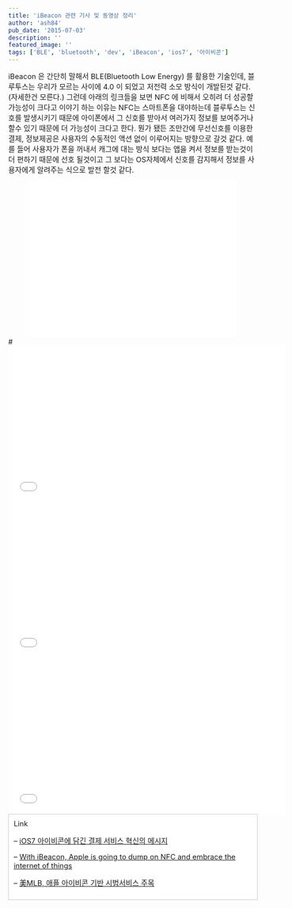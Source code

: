 ```yaml
---
title: 'iBeacon 관련 기사 및 동영상 정리'
author: 'ash84'
pub_date: '2015-07-03'
description: ''
featured_image: ''
tags: ['BLE', 'bluetooth', 'dev', 'iBeacon', 'ios7', '아이비콘']
---
```



<span style="font-size: 11pt;">iBeacon 은 간단히 말해서 BLE(Bluetooth Low Energy) 를 활용한 기술인데, 블루투스는 우리가 모르는 사이에 4.0 이 되었고 저전력 소모 방식이 개발된것 같다.(자세한건 모른다.) 그런데 아래의 링크들을 보면 NFC 에 비해서 오히려 더 성공할 가능성이 크다고 이야기 하는 이유는 NFC는 스마트폰을 대야하는데 블루투스는 신호를 발생시키기 때문에 아이폰에서 그 신호를 받아서 여러가지 정보를 보여주거나 할수 있기 때문에 더 가능성이 크다고 한다. 뭔가 됐든 조만간에 무선신호를 이용한 결제, 정보제공은 사용자의 수동적인 액션 없이 이루어지는 방향으로 갈것 같다. 예를 들어 사용자가 폰을 꺼내서 캐그에 대는 방식 보다는 앱을 켜서 정보를 받는것이 더 편하기 때문에 선호 될것이고 그 보다는 OS자체에서 신호를 감지해서 정보를 사용자에게 알려주는 식으로 발전 할것 같다. </span>

<center>  
<iframe allowfullscreen="" frameborder="0" height="315" src="//www.youtube.com/embed/sUIqfjpInxY" width="420"></iframe>  
</center><center></center>
# 

<center>  
<iframe allowfullscreen="" frameborder="0" height="315" src="//www.youtube.com/embed/G8uOddjwXSI" width="560"></iframe>  
</center><center>  
<iframe allowfullscreen="" frameborder="0" height="315" src="//www.youtube.com/embed/MUlYpCmtHbE" width="560"></iframe>  
</center><center></center><center>  
<iframe allowfullscreen="" frameborder="0" height="315" src="//www.youtube.com/embed/xNoLAPMo_Os" width="560"></iframe></center><center>  
</center><div class="txc-textbox" style="border: 1px solid rgb(203, 203, 203); background-color: rgb(255, 255, 255); padding: 10px;"><span style="font-size: 11pt;">Link</span>

<span style="font-size: 11pt;">– </span>[<span style="font-size: 11pt;">iOS7 아이비콘에 담긴 결제 서비스 혁신의 메시지</span>](http://www.cnet.co.kr/view/24256)

<span style="font-size: 11pt;">– </span><span style="font-size: 11pt;">[<span style="font-size: 11pt;">With iBeacon, Apple is going to dump on NFC and embrace the internet of things</span>](http://gigaom.com/2013/09/10/with-ibeacon-apple-is-going-to-dump-on-nfc-and-embrace-the-internet-of-things/)</span>

<span style="font-size: 11pt;">– </span><span style="font-size: 11pt;"></span>[<span style="font-size: 11pt;">美MLB, 애플 아이비콘 기반 시범서비스 주목</span>](http://www.cnet.co.kr/view/25040)<span style="font-size: 11pt;"></span>

</div>

